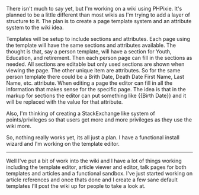 There isn't much to say yet, but I'm working on a wiki using PHPixie. It's planned to be a 
little different than most wikis as I'm trying to add a layer of structure to it. The plan
is to create a page template system and an attribute system to the wiki idea.

Templates will be setup to include sections and attributes. Each page using the template will
have the same sections and attributes available. The thought is that, say a person template, will
have a section for Youth, Education, and retirement. Then each person page can fill in the sections
as needed. All sections are editable but only used sections are shown when viewing the page. The
other unique item are attributes. So for the same person template there could be a Brith Date, Death Date
First Name, Last Name, etc. attribute. When editing a page the editor can fill in all the information
that makes sense for the specific page. The idea is that in the markup for sections the editor can
put something like {{Birth Date}} and it will be replaced with the value for that attribute.

Also, I'm thinking of creating a StackExchange like system of points/privileges so that users get more and
more privileges as they use the wiki more.

So, nothing really works yet, its all just a plan. I have a functional install wizard and I'm working
on the template editor.

---

Well I've put a bit of work into the wiki and I have a lot of things working including the template editor, article
viewer and editor, talk pages for both templates and articles and a functional sandbox. I've just started working
on article references and once thats done and I create a few sane default templates I'll post the wiki up for
people to take a look at.